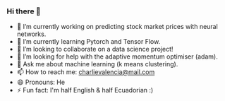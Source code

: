### Hi there 👋

- 🔭 I’m currently working on predicting stock market prices with neural networks.
- 🌱 I’m currently learning Pytorch and Tensor Flow.
- 👯 I’m looking to collaborate on a data science project!
- 🤔 I’m looking for help with the adaptive momentum optimiser (adam).
- 💬 Ask me about machine learning (k means clustering).
- 📫 How to reach me: charlievalencia@mail.com
- 😄 Pronouns: He
- ⚡ Fun fact: I'm half English & half Ecuadorian :)

